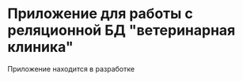 <h1>Приложение для работы с реляционной БД "ветеринарная клиника"</h1>

Приложение находится в разработке
